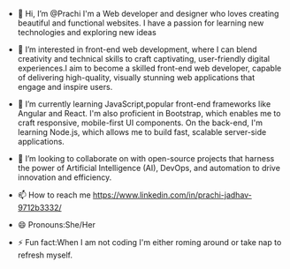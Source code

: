 - 👋 Hi, I’m @Prachi I'm a Web developer and designer who loves creating beautiful and functional websites. I have a passion for learning new technologies and exploring new ideas

- 👀 I’m interested in  front-end web development, where I can blend creativity and technical skills to craft captivating, user-friendly digital experiences.I aim to become a skilled front-end web developer, capable of delivering high-quality, visually stunning web applications that engage and inspire users.
- 🌱 I’m currently learning JavaScript,popular front-end frameworks like Angular and React. I'm also proficient in Bootstrap, which enables me to craft responsive, mobile-first UI components. On the back-end, I'm learning Node.js, which allows me to build fast, scalable server-side applications.
- 💞️ I’m looking to collaborate on with open-source projects that harness the power of Artificial Intelligence (AI), DevOps, and automation to drive innovation and efficiency.
- 📫 How to reach me https://www.linkedin.com/in/prachi-jadhav-9712b3332/
- 😄 Pronouns:She/Her
- ⚡ Fun fact:When I am not coding I'm either roming around or take nap to refresh myself.

<!---
PrachiJadhav14/PrachiJadhav14 is a ✨ special ✨ repository because its `README.md` (this file) appears on your GitHub profile.
You can click the Preview link to take a look at your changes.
--->
